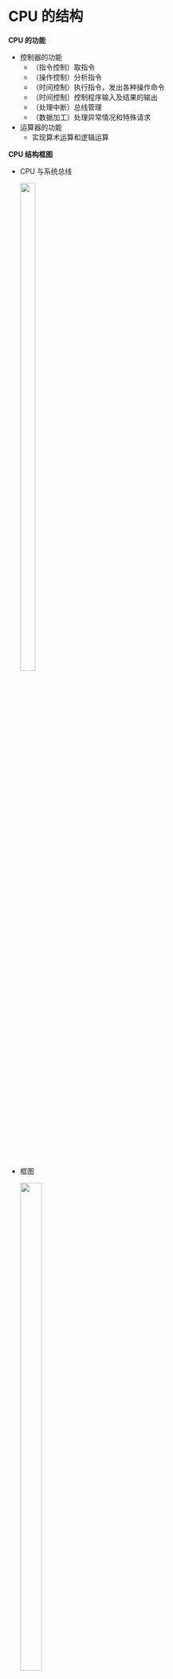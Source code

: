 # CPU 的结构

**CPU  的功能**

* 控制器的功能
  * （指令控制）取指令
  * （操作控制）分析指令
  * （时间控制）执行指令，发出各种操作命令
  * （时间控制）控制程序输入及结果的输出
  * （处理中断）总线管理
  * （数据加工）处理异常情况和特殊请求
* 运算器的功能
  * 实现算术运算和逻辑运算



**CPU 结构框图**

* CPU  与系统总线

  <img src="https://img-blog.csdnimg.cn/20201219140737289.png" width="25%" height="50%"  />

* 框图

  <img src="https://img-blog.csdnimg.cn/20201219140804947.png" width="30%" height="50%"  />



**CPU  的寄存器**

* 用户可见寄存器
  * 通用寄存器：存放操作数
    * 可作  某种寻址方式所需的  专用寄存器
  * 数据寄存器：存放操作数 （满足各种数据类型）
    * 两个寄存器拼接存放双倍字长数据
  * 地址寄存器：存放地址 ，其位数应满足最大的地址范围
    * 用于特殊的寻址方式 段基值 栈指针
  * 条件码寄存器：存放条件码 ，可作程序分支的依据
    * 如  正、负、零、溢出、进位等
* 控制和状态寄存器
  * 控制寄存器：PC -> MAR ->   M  ->  MDR ->IR
    * 控制 CPU  操作
    * 其中 MAR 、MDR 、IR 用户不可见、PC 用户可见
  * 状态寄存器
    * 状态寄存器：存放条件码
    * PSW  寄存器：存放程序状态字



**控制单元 CU  和中断系统**

* CU 产生全部指令的微操作命令序列
  * 组合逻辑设计：硬连线逻辑
  * 微程序设计：存储逻辑
* 中断系统



**ALU** 
运算器（略）



# 指令周期

**基本概念**

* 指令周期

  <img src="https://img-blog.csdnimg.cn/20201219140832250.png" width="35%" height="50%"  />

  * 取出并执行一条指令所需的全部时间

  * 完成一条指令

    * （取指周期）取指、分析
    * （执行周期）执行

  * 每条指令的指令周期不同

    <img src="https://img-blog.csdnimg.cn/20201219140856546.png?x-oss-process=image/watermark,type_ZmFuZ3poZW5naGVpdGk,shadow_10,text_aHR0cHM6Ly9ibG9nLmNzZG4ubmV0L3dlaXhpbl80MzkzNDYwNw==,size_16,color_FFFFFF,t_7" width="40%" height="50%"  />

* 具有间接寻址的指令周期

  <img src="https://img-blog.csdnimg.cn/20201219140924733.png" width="40%" height="50%" />

* 带有中断周期的指令周期

  <img src="https://img-blog.csdnimg.cn/20201219140951240.png" width="40%" height="50%" />

* 指令周期流程

  <img src="https://img-blog.csdnimg.cn/20201219141011993.png?x-oss-process=image/watermark,type_ZmFuZ3poZW5naGVpdGk,shadow_10,text_aHR0cHM6Ly9ibG9nLmNzZG4ubmV0L3dlaXhpbl80MzkzNDYwNw==,size_16,color_FFFFFF,t_7" width="30%" height="50%"  />

* CPU  工作周期的标志

  * 有四种性质
    * （取指周期）取指令
    * （间址周期）取地址
    * （间址周期）存取 操作数或结果
    * （中断周期）存程序断点

  <img src="https://img-blog.csdnimg.cn/20201219141034953.png" width="40%" height="50%" />



**指令周期的数据流**

* 取指周期数据流

  <img src="https://img-blog.csdnimg.cn/20201219141100711.png?x-oss-process=image/watermark,type_ZmFuZ3poZW5naGVpdGk,shadow_10,text_aHR0cHM6Ly9ibG9nLmNzZG4ubmV0L3dlaXhpbl80MzkzNDYwNw==,size_16,color_FFFFFF,t_70" width="30%" height="50%"  />

* 间址周期数据流

  <img src="https://img-blog.csdnimg.cn/2020121914113043.png?x-oss-process=image/watermark,type_ZmFuZ3poZW5naGVpdGk,shadow_10,text_aHR0cHM6Ly9ibG9nLmNzZG4ubmV0L3dlaXhpbl80MzkzNDYwNw==,size_16,color_FFFFFF,t_70" width="30%" height="50%"  />

* 执行周期数据流

  * 不同指令的执行周期数据流不同

* 中断周期数据流

  <img src="https://img-blog.csdnimg.cn/20201219141152697.png?x-oss-process=image/watermark,type_ZmFuZ3poZW5naGVpdGk,shadow_10,text_aHR0cHM6Ly9ibG9nLmNzZG4ubmV0L3dlaXhpbl80MzkzNDYwNw==,size_16,color_FFFFFF,t_70" width="30%" height="50%" />

